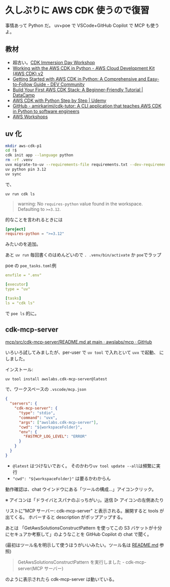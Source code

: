 # 久しぶりに AWS CDK 使うので復習

事情あって Python だ。
uv+poe で
VSCode+GitHub Copilot で MCP も使うよ。

## 教材

- 超古い。[CDK Immersion Day Workshop](https://catalog.us-east-1.prod.workshops.aws/workshops/10141411-0192-4021-afa8-2436f3c66bd8/ja-JP)
- [Working with the AWS CDK in Python - AWS Cloud Development Kit (AWS CDK) v2](https://docs.aws.amazon.com/cdk/v2/guide/work-with-cdk-python.html)
- [Getting Started with AWS CDK in Python: A Comprehensive and Easy-to-Follow Guide - DEV Community](https://dev.to/kelvinskell/getting-started-with-aws-cdk-in-python-a-comprehensive-and-easy-to-follow-guide-2k44)
- [Build Your First AWS CDK Stack: A Beginner-Friendly Tutorial | DataCamp](https://www.datacamp.com/tutorial/aws-cdk)
- [AWS CDK with Python Step by Step | Udemy](https://www.udemy.com/course/aws-cdk-with-python-step-by-step/?couponCode=MT251008JP)
- [GitHub - amirkarimi/cdk-tutor: A CLI application that teaches AWS CDK in Python to software engineers](https://github.com/amirkarimi/cdk-tutor)
- [AWS Workshops](<https://www.workshops.aws/?tag=AWS%20Cloud%20Development%20Kit%20(AWS%20CDK)>)

## uv 化

```bash
mkdir aws-cdk-p1
cd !$
cdk init app --language python
rm -rf .venv
uvx migrate-to-uv --requirements-file requirements.txt --dev-requirements-file requirements-dev.txt
uv python pin 3.12
uv sync
```

で、

```bash
uv run cdk ls
```

> warning: No `requires-python` value found in the workspace. Defaulting to `>=3.12`.

的なことを言われるときには

```toml
[project]
requires-python = ">=3.12"
```

みたいのを追加。

あと `uv run` 毎回書くのはめんどいので `. .venv/bin/activate` か `poe`でラップ

poe の `poe_tasks.toml`例

```yaml
envfile = ".env"

[executor]
type = "uv"

[tasks]
ls = "cdk ls"
```

で `poe ls` 的に。

## cdk-mcp-server

[mcp/src/cdk-mcp-server/README.md at main · awslabs/mcp · GitHub](https://github.com/awslabs/mcp/blob/main/src/cdk-mcp-server/README.md)

いろいろ試してみましたが、per-user で `uv tool` で入れといて `uvx` で起動、
にしました。

インストール:

```sh
uv tool install awslabs.cdk-mcp-server@latest
```

で、ワークスペースの `.vscode/mcp.json`

```json
{
  "servers": {
    "cdk-mcp-server": {
      "type": "stdio",
      "command": "uvx",
      "args": ["awslabs.cdk-mcp-server"],
      "cwd": "${workspaceFolder}",
      "env": {
        "FASTMCP_LOG_LEVEL": "ERROR"
      }
    }
  }
}
```

- `@latest` はつけないでおく。
  そのかわり`uv tool update --all`は頻繁に実行
- `"cwd": "${workspaceFolder}"` は要るかわからん

動作確認は、chat ウインドウにある「ツールの構成...」アイコンクリック。

※ アイコンは「ドライバとスパナのぶっちがい」。送信 ▷ アイコンの左側あたり

リストに"MCP サーバー: cdk-mcp-server" と表示される。展開すると tools が出てくる。
ホバーすると description がポップアップする。

あとは 「GetAwsSolutionsConstructPattern を使ってこの S3 バケットが十分にセキュアか考察して」のようなことを GitHub Copilot の chat で聞く。

(最初はツール名を明示して使うほうがいいみたい。ツール名は
[README.md](https://github.com/awslabs/mcp/blob/main/src/cdk-mcp-server/README.md)
参照)

> GetAwsSolutionsConstructPattern を実行しました - cdk-mcp-server(MCP サーバー)

のように表示されたら cdk-mcp-server は動いている。
